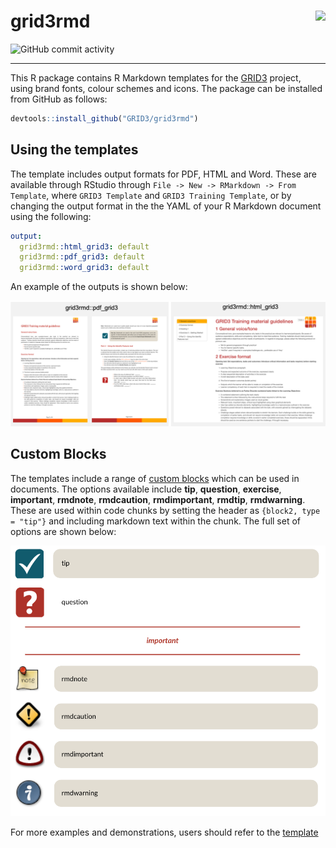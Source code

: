 
# grid3rmd <img src="http://www.data4sdgs.org/sites/default/files/styles/medium/public/logo/Flowminder%20Logo.png?itok=7KXISaDh" align="right" />

![GitHub commit
activity](https://img.shields.io/badge/Status-Work%20In%20Progress-orange.svg)

-----

This R package contains R Markdown templates for the [GRID3](http://grid3.org/) project, using brand fonts, colour schemes and icons. The package can be installed from GitHub as follows:

```r
devtools::install_github("GRID3/grid3rmd")
```

## Using the templates

The template includes output formats for PDF, HTML and Word. These are available through RStudio through `File -> New -> RMarkdown -> From Template`, where `GRID3 Template` and `GRID3 Training Template`, or by changing the output format in the  the YAML of your R Markdown document using the following:

```yaml
output:
  grid3rmd::html_grid3: default
  grid3rmd::pdf_grid3: default
  grid3rmd::word_grid3: default
```

An example of the outputs is shown below:

![](screenshot.png)

## Custom Blocks

The templates include a range of [custom blocks](https://bookdown.org/yihui/bookdown/custom-blocks.html) which can be used in documents. The options available include **tip**, **question**, **exercise**, **important**, **rmdnote**, **rmdcaution**, **rmdimportant**, **rmdtip**, **rmdwarning**. These are used within code chunks by setting the header as `{block2, type = "tip"}` and including markdown text within the chunk. The full set of options are shown below:

![](customChunks.png)

For more examples and demonstrations, users should refer to the [template](https://github.com/GRID3/grid3rmd/blob/master/inst/rmarkdown/templates/gridTraining/skeleton/skeleton.Rmd)



